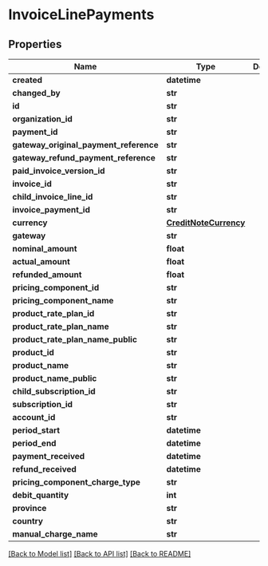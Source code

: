 # InvoiceLinePayments

## Properties
Name | Type | Description | Notes
------------ | ------------- | ------------- | -------------
**created** | **datetime** |  | [optional] 
**changed_by** | **str** |  | [optional] 
**id** | **str** |  | [optional] 
**organization_id** | **str** |  | 
**payment_id** | **str** |  | 
**gateway_original_payment_reference** | **str** |  | [optional] 
**gateway_refund_payment_reference** | **str** |  | [optional] 
**paid_invoice_version_id** | **str** |  | 
**invoice_id** | **str** |  | [optional] 
**child_invoice_line_id** | **str** |  | [optional] 
**invoice_payment_id** | **str** |  | 
**currency** | [**CreditNoteCurrency**](CreditNoteCurrency.md) |  | 
**gateway** | **str** |  | 
**nominal_amount** | **float** |  | 
**actual_amount** | **float** |  | 
**refunded_amount** | **float** |  | 
**pricing_component_id** | **str** |  | [optional] 
**pricing_component_name** | **str** |  | [optional] 
**product_rate_plan_id** | **str** |  | [optional] 
**product_rate_plan_name** | **str** |  | [optional] 
**product_rate_plan_name_public** | **str** |  | [optional] 
**product_id** | **str** |  | [optional] 
**product_name** | **str** |  | [optional] 
**product_name_public** | **str** |  | [optional] 
**child_subscription_id** | **str** |  | [optional] 
**subscription_id** | **str** |  | [optional] 
**account_id** | **str** |  | [optional] 
**period_start** | **datetime** |  | 
**period_end** | **datetime** |  | 
**payment_received** | **datetime** |  | 
**refund_received** | **datetime** |  | 
**pricing_component_charge_type** | **str** |  | [optional] 
**debit_quantity** | **int** |  | [optional] 
**province** | **str** |  | [optional] 
**country** | **str** |  | [optional] 
**manual_charge_name** | **str** |  | [optional] 

[[Back to Model list]](../README.md#documentation-for-models) [[Back to API list]](../README.md#documentation-for-api-endpoints) [[Back to README]](../README.md)

